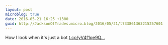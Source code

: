 ```yaml
---
layout: post
microblog: true
date: 2016-05-21 16:25 +1300
guid: http://JacksonOfTrades.micro.blog/2016/05/21/t733861363215257601.html
---
```

How I look when it's just a bot [t.co/yV4f1qe9Q...](https://t.co/yV4f1qe9QV)

